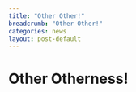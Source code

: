```yaml
---
title: "Other Other!"
breadcrumb: "Other Other!"
categories: news
layout: post-default
---
```


# Other Otherness!
